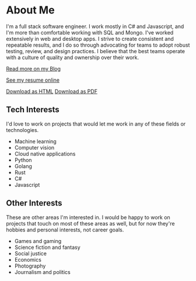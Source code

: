 # About Me

I'm a full stack software engineer. I work mostly in C# and Javascript, and I'm more than comfortable working with SQL and Mongo. I've worked extensively in web and desktop apps. I strive to create consistent and repeatable results, and I do so through advocating for teams to adopt robust testing, review, and design practices. I believe that the best teams operate with a culture of quality and ownership over their work.

[Read more on my Blog](https://jenniferplusplus.com)

[See my resume online](https://jenniferplusplus.github.io/)

<a href="https://raw.githubusercontent.com/jenniferplusplus/jenniferplusplus.github.io/master/jennifer.html" download>Download as HTML</a>
<a href="https://raw.githubusercontent.com/jenniferplusplus/jenniferplusplus.github.io/master/jennifer.pdf" download>Download as PDF</a>

## Tech Interests

I'd love to work on projects that would let me work in any of these fields or technologies.

* Machine learning
* Computer vision
* Cloud native applications
* Python
* Golang
* Rust
* C#
* Javascript

## Other Interests

These are other areas I'm interested in. I would be happy to work on projects that touch on most of these areas as well, but for now they're hobbies and personal interests, not career goals.

* Games and gaming
* Science fiction and fantasy
* Social justice
* Economics
* Photography
* Journalism and politics
